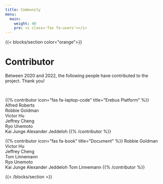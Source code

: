 ```yaml
---
title: Community
menu:
  main:
    weight: 40
    pre: <i class='fas fa-users'></i>
---
```


<!--add blocks of content here to add more sections to the community page -->

{{< blocks/section color="orange">}}
<div class="col-12 center">
<h1>Contributor</h1>
<p>Between 2020 and 2022, the following people have contributed to the project. Thank you!</p>
<br>
</div>

{{% contributor icon="fas fa-laptop-code" title="Erebus Platform" %}}
Alfred Roberts  
Robbie Goldman  
Victor Hu  
Jeffrey Cheng  
Ryo Unemoto  
Kai Junge
Alexander Jeddeloh
{{% /contributor %}}

{{% contributor icon="fas fa-book" title="Document" %}}
Robbie Goldman  
Victor Hu  
Jeffrey Cheng  
Tom Linnemann  
Ryo Unemoto  
Kai Junge
Alexander Jeddeloh
Tom Linnemann
{{% /contributor %}}

{{< /blocks/section >}}